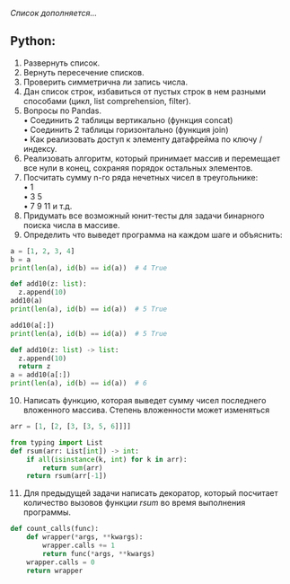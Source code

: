 *Список дополняется...*
## Python:
1.	Развернуть список. 
2.	Вернуть пересечение списков.
3.	Проверить симметрична ли запись числа.
4.	Дан список строк, избавиться от пустых строк в нем разными способами (цикл, list comprehension, filter).
5.	Вопросы по Pandas.  
•	Соединить 2 таблицы вертикально (функция concat)  
•	Соединить 2 таблицы горизонтально (функция join)  
•	Как реализовать доступ к элементу датафрейма по ключу / индексу.  
6.	Реализовать алгоритм, который принимает массив и перемещает все нули в конец, сохраняя порядок остальных элементов.
7.	Посчитать сумму n-го ряда нечетных чисел в треугольнике:  
•	1  
•	3 5  
•	7 9 11  и т.д.  
8. Придумать все возможный юнит-тесты для задачи бинарного поиска числа в массиве.
9. Определить что выведет программа на каждом шаге и объяснить:
```python
a = [1, 2, 3, 4]
b = a
print(len(a), id(b) == id(a))  # 4 True

def add10(z: list):
  z.append(10)
add10(a)
print(len(a), id(b) == id(a))  # 5 True

add10(a[:])
print(len(a), id(b) == id(a))  # 5 True

def add10(z: list) -> list:
  z.append(10)
  return z
a = add10(a[:])
print(len(a), id(b) == id(a))  # 6  
```
10. Написать функцию, которая выведет сумму чисел последнего вложенного массива. Степень вложенности может изменяться
```python
arr = [1, [2, [3, [3, 5, 6]]]]

from typing import List
def rsum(arr: List[int]) -> int:
    if all(isinstance(k, int) for k in arr):
        return sum(arr)
    return rsum(arr[-1])
```
11. Для предыдущей задачи написать декоратор, который посчитает количество вызовов функции *rsum* во время выполнения программы.
```python
def count_calls(func):
    def wrapper(*args, **kwargs):
        wrapper.calls += 1
        return func(*args, **kwargs)
    wrapper.calls = 0
    return wrapper
 ```
